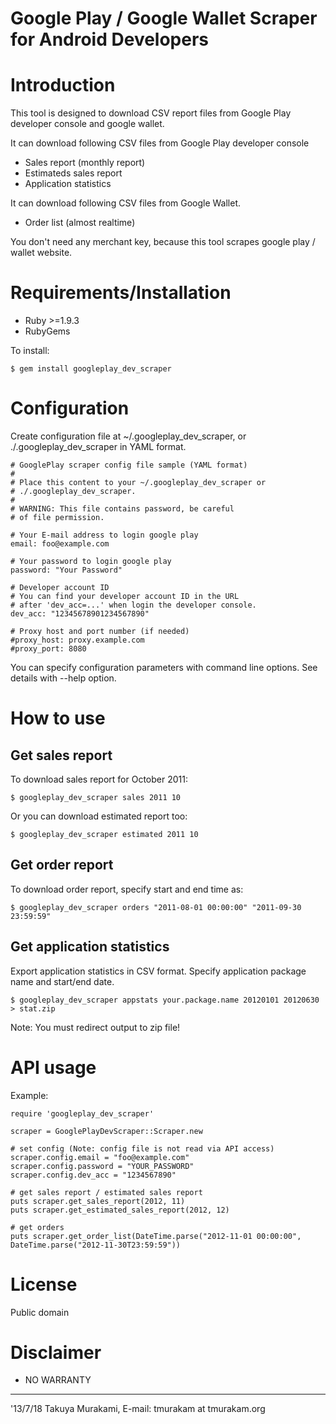 Google Play / Google Wallet Scraper for Android Developers
==========================================================

Introduction
============

This tool is designed to download CSV report files from
Google Play developer console and google wallet.

It can download following CSV files from Google Play
developer console

* Sales report (monthly report)
* Estimateds sales report
* Application statistics

It can download following CSV files from Google Wallet.

* Order list (almost realtime)

You don't need any merchant key, because this tool scrapes
google play / wallet website.

Requirements/Installation
=========================

* Ruby >=1.9.3
* RubyGems

To install:

    $ gem install googleplay_dev_scraper

Configuration
=============

Create configuration file at ~/.googleplay_dev_scraper,
or ./.googleplay_dev_scraper in YAML format.

```
# GooglePlay scraper config file sample (YAML format)
#
# Place this content to your ~/.googleplay_dev_scraper or
# ./.googleplay_dev_scraper.
#
# WARNING: This file contains password, be careful
# of file permission.

# Your E-mail address to login google play
email: foo@example.com

# Your password to login google play
password: "Your Password"

# Developer account ID
# You can find your developer account ID in the URL 
# after 'dev_acc=...' when login the developer console.
dev_acc: "12345678901234567890"

# Proxy host and port number (if needed) 
#proxy_host: proxy.example.com
#proxy_port: 8080
```

You can specify configuration parameters with command line
options. See details with --help option.

How to use
==========

Get sales report
----------------

To download sales report for October 2011:

    $ googleplay_dev_scraper sales 2011 10

Or you can download estimated report too:

    $ googleplay_dev_scraper estimated 2011 10

Get order report
----------------

To download order report, specify start and end time as:

    $ googleplay_dev_scraper orders "2011-08-01 00:00:00" "2011-09-30 23:59:59"

Get application statistics
--------------------------

Export application statistics in CSV format.
Specify application package name and start/end date.

    $ googleplay_dev_scraper appstats your.package.name 20120101 20120630 > stat.zip

Note: You must redirect output to zip file!

API usage
=========

Example:

```
require 'googleplay_dev_scraper'

scraper = GooglePlayDevScraper::Scraper.new

# set config (Note: config file is not read via API access)
scraper.config.email = "foo@example.com"
scraper.config.password = "YOUR_PASSWORD"
scraper.config.dev_acc = "1234567890"

# get sales report / estimated sales report
puts scraper.get_sales_report(2012, 11)
puts scraper.get_estimated_sales_report(2012, 12)

# get orders
puts scraper.get_order_list(DateTime.parse("2012-11-01 00:00:00", DateTime.parse("2012-11-30T23:59:59"))
```

License
=======

Public domain


Disclaimer
==========

* NO WARRANTY

---
'13/7/18
Takuya Murakami, E-mail: tmurakam at tmurakam.org
